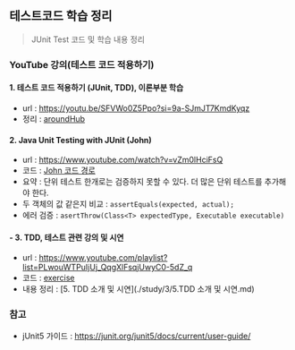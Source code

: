 ## 테스트코드 학습 정리
> JUnit Test 코드 및 학습 내용 정리
### YouTube 강의(테스트 코드 적용하기) 
#### 1. 테스트 코드 적용하기 (JUnit, TDD), 이론부분 학습 
  - url : https://youtu.be/SFVWo0Z5Ppo?si=9a-SJmJT7KmdKyqz
  - 정리 : [aroundHub](study/1/aroundHub.md)
#### 2. Java Unit Testing with JUnit (John)
  - url : https://www.youtube.com/watch?v=vZm0lHciFsQ
  - 코드 : [John 코드 경로](./src/test/java/study/TDD/John)
  - 요약 : 단위 테스트 한개로는 검증하지 못할 수 있다. 더 많은 단위 테스트를 추가해야 한다. 
  - 두 객체의 값 같은지 비교 : `assertEquals(expected, actual);`
  - 에러 검증 : `asertThrow(Class<T> expectedType, Executable executable)`
#### - 3. TDD, 테스트 관련 강의 및 시연
  - url : https://www.youtube.com/playlist?list=PLwouWTPuIjUj_QqgXlFsqjUwyC0-5dZ_q
  - 코드 : [exercise](./src/test/java/study/TDD/exercise/PasswordMeterTest.java)
  - 내용 정리 : [5. TDD 소개 및 시연](./study/3/5.TDD 소개 및 시연.md)
### 참고
- jUnit5 가이드 : https://junit.org/junit5/docs/current/user-guide/
